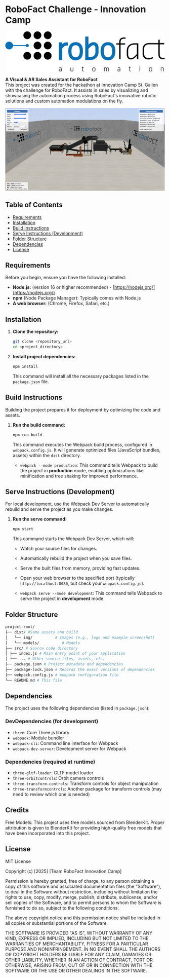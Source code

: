 # RoboFact Challenge - Innovation Camp

![RoboFact Logo](/automation_designer/dist/img/robofact.png)

**A Visual & AR Sales Assistant for RoboFact**  
This project was created for the hackathon at Innovation Camp St. Gallen with the challenge for RoboFact. It assists in sales by visualizing and showcasing the automation process using RoboFact's innovative robotic solutions and custom automation modulations on the fly.

![Example Screenshot](/automation_designer/dist/img/screen.png)

## Table of Contents

- [Requirements](#requirements)
- [Installation](#installation)
- [Build Instructions](#build-instructions)
- [Serve Instructions (Development)](#serve-instructions-development)
- [Folder Structure](#folder-structure)
- [Dependencies](#dependencies)
- [License](#license)

## Requirements

Before you begin, ensure you have the following installed:

*   **Node.js:** (version 16 or higher recommended) - [https://nodejs.org/](https://nodejs.org/)
*   **npm** (Node Package Manager): Typically comes with Node.js
*   **A web browser:** (Chrome, Firefox, Safari, etc.)

## Installation

1.  **Clone the repository:**

    ```bash
    git clone <repository_url>
    cd <project_directory>
    ```

2.  **Install project dependencies:**

    ```bash
    npm install
    ```

    This command will install all the necessary packages listed in the `package.json` file.

## Build Instructions

Building the project prepares it for deployment by optimizing the code and assets.

1.  **Run the build command:**

    ```bash
    npm run build
    ```

    This command executes the Webpack build process, configured in `webpack.config.js`. It will generate optimized files (JavaScript bundles, assets) within the `dist` directory.

    *   `webpack --mode production`: This command tells Webpack to build the project in **production** mode, enabling optimizations like minification and tree shaking for improved performance.

## Serve Instructions (Development)

For local development, use the Webpack Dev Server to automatically rebuild and serve the project as you make changes.

1.  **Run the serve command:**

    ```bash
    npm start
    ```

    This command starts the Webpack Dev Server, which will:

    *   Watch your source files for changes.
    *   Automatically rebuild the project when you save files.
    *   Serve the built files from memory, providing fast updates.
    *   Open your web browser to the specified port (typically `http://localhost:8080`, but check your `webpack.config.js`).

    *  `webpack serve --mode development`:  This command tells Webpack to serve the project in **development** mode.

## Folder Structure

```bash
project-root/
├── dist/ #Some assets and build 
│   └── img/          # Images (e.g., logo and example screenshot)
│   └── models/          # Models
├── src/ # Source code directory
│ ├── index.js # Main entry point of your application
│ └── ... # Other source files, assets, etc.
├── package.json # Project metadata and dependencies
├── package-lock.json # Records the exact versions of dependencies
├── webpack.config.js # Webpack configuration file
└── README.md # This file
```
## Dependencies

The project uses the following dependencies (listed in `package.json`):

### DevDependencies (for development)

*   `three`: Core Three.js library
*   `webpack`: Module bundler
*   `webpack-cli`: Command line interface for Webpack
*   `webpack-dev-server`: Development server for Webpack

### Dependencies (required at runtime)

*   `three-gltf-loader`: GLTF model loader
*   `three-orbitcontrols`: Orbit camera controls
*   `three-transform-controls`: Transform controls for object manipulation
*   `three-transformcontrols`: Another package for transform controls (may need to review which one is needed)

## Credits
Free Models: This project uses free models sourced from BlenderKit. Proper attribution is given to BlenderKit for providing high-quality free models that have been incorporated into this project.

## License

MIT License

Copyright (c) [2025] [Team RoboFact Innovation Camp]

Permission is hereby granted, free of charge, to any person obtaining a copy
of this software and associated documentation files (the "Software"), to deal
in the Software without restriction, including without limitation the rights
to use, copy, modify, merge, publish, distribute, sublicense, and/or sell
copies of the Software, and to permit persons to whom the Software is
furnished to do so, subject to the following conditions:

The above copyright notice and this permission notice shall be included in all
copies or substantial portions of the Software.

THE SOFTWARE IS PROVIDED "AS IS", WITHOUT WARRANTY OF ANY KIND, EXPRESS OR
IMPLIED, INCLUDING BUT NOT LIMITED TO THE WARRANTIES OF MERCHANTABILITY,
FITNESS FOR A PARTICULAR PURPOSE AND NONINFRINGEMENT. IN NO EVENT SHALL THE
AUTHORS OR COPYRIGHT HOLDERS BE LIABLE FOR ANY CLAIM, DAMAGES OR OTHER
LIABILITY, WHETHER IN AN ACTION OF CONTRACT, TORT OR OTHERWISE, ARISING FROM,
OUT OF OR IN CONNECTION WITH THE SOFTWARE OR THE USE OR OTHER DEALINGS IN THE
SOFTWARE.
